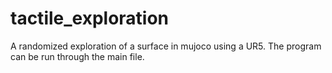 # tactile_exploration
A randomized exploration of a surface in mujoco using a UR5. The program can be run through the main file.

